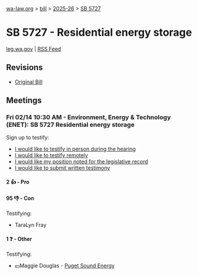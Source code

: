 [wa-law.org](/) > [bill](/bill/) > [2025-26](/bill/2025-26/) > [SB 5727](/bill/2025-26/sb/5727/)

# SB 5727 - Residential energy storage
[leg.wa.gov](https://app.leg.wa.gov/billsummary?BillNumber=5727&Year=2025&Initiative=false) | [RSS Feed](./rss.xml)

## Revisions
* [Original Bill](1/)

## Meetings
### Fri 02/14 10:30 AM - Environment, Energy & Technology (ENET): SB 5727 Residential energy storage
Sign up to testify:
* [I would like to testify in person during the hearing](https://app.leg.wa.gov/csi/Testifier/Add?chamber=House&mId=32717&aId=164204&caId=25812&tId=1)
* [I would like to testify remotely](https://app.leg.wa.gov/csi/Testifier/Add?chamber=House&mId=32717&aId=164204&caId=25812&tId=2)
* [I would like my position noted for the legislative record](https://app.leg.wa.gov/csi/Testifier/Add?chamber=House&mId=32717&aId=164204&caId=25812&tId=3)
* [I would like to submit written testimony](https://app.leg.wa.gov/csi/Testifier/Add?chamber=House&mId=32717&aId=164204&caId=25812&tId=4)

#### 2 👍 - Pro

#### 95 👎 - Con
Testifying:
* TaraLyn Fray

#### 1 ❓ - Other
Testifying:
* 💵Maggie Douglas - [Puget Sound Energy](/org/puget_sound_energy_inc/)
